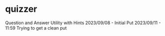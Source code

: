 # quizzer
Question and Answer Utility with Hints
2023/09/08 - Initial Put
2023/09/11 - 11:59 Trying to get a clean put
